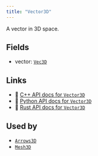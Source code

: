 ```yaml
---
title: "Vector3D"
---
```


A vector in 3D space.

## Fields

* vector: [`Vec3D`](../datatypes/vec3d.md)

## Links
 * 🌊 [C++ API docs for `Vector3D`](https://ref.rerun.io/docs/cpp/stable/structrerun_1_1components_1_1Vector3D.html)
 * 🐍 [Python API docs for `Vector3D`](https://ref.rerun.io/docs/python/stable/common/components#rerun.components.Vector3D)
 * 🦀 [Rust API docs for `Vector3D`](https://docs.rs/rerun/latest/rerun/components/struct.Vector3D.html)


## Used by

* [`Arrows3D`](../archetypes/arrows3d.md)
* [`Mesh3D`](../archetypes/mesh3d.md)
